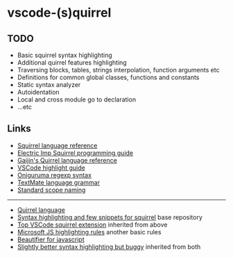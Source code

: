 # vscode-(s)quirrel

## TODO

- Basic squirrel syntax highlighting
- Additional quirrel features highlighting
- Traversing blocks, tables, strings interpolation, function arguments etc
- Definitions for common global classes, functions and constants
- Static syntax analyzer
- Autoidentation
- Local and cross module go to declaration
- ...etc


## Links

- [Squirrel language reference](http://squirrel-lang.org/squirreldoc/reference/language.html)
- [Electric Imp Squirrel programming guide](https://developer.electricimp.com/squirrel/squirrelcrib)
- [Gaijin's Quirrel language reference](http://quirrel.io/doc/reference/diff_from_original.html)
- [VSCode highlight guide](https://code.visualstudio.com/api/language-extensions/syntax-highlight-guide)
- [Oniguruma regexp syntax](https://macromates.com/manual/en/regular_expressions)
- [TextMate language grammar](https://macromates.com/manual/en/language_grammars)
- [Standard scope naming](https://www.sublimetext.com/docs/3/scope_naming.html)
-----
- [Quirrel language](https://github.com/GaijinEntertainment/quirrel)
- [Syntax highlighting and few snippets for squirrel](https://github.com/robmerrell/squirrel-tmbundle) base repository
- [Top VSCode squirrel extension](https://github.com/monkeygroover/vscode-squirrel-lang) inherited from above
- [Microsoft JS highlighting rules](https://github.com/microsoft/vscode/blob/master/extensions/javascript/syntaxes/JavaScript.tmLanguage.json) another basic rules
- [Beautifier for javascript](https://github.com/beautify-web/js-beautify/)
- [Slightly better syntax highlighting but buggy](https://bitbucket.org/marcinbar91/vscode-squirrel.git/src) inherited from both

